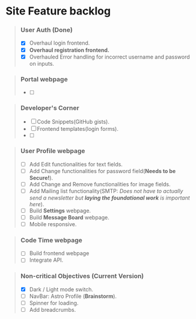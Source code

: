 # Site Feature backlog

> ### User Auth (Done)
>
> - [x] Overhaul login frontend.
> - [x] **Overhaul registration frontend.**
> - [x] Overhauled Error handling for incorrect username and password on inputs.

> ### Portal webpage
>
> - [ ] 

> ### Developer's Corner
>
> - [ ] Code Snippets(GitHub gists).
> - [ ] Frontend templates(login forms).
> - [ ] 

> ### User Profile webpage
> 
> - [ ] Add Edit functionalities for text fields.
> - [ ] Add Change functionalities for password field(**Needs to be Secure!**).
> - [ ] Add Change and Remove functionalities for image fields.
> - [ ] Add Mailing list functionality(SMTP: *Does not have to actually send a newsletter but **laying the foundational work** is important here*).
> - [ ] Build **Settings** webpage.
> - [ ] Build **Message Board** webpage.
> - [ ] Mobile responsive.
>

> ### Code Time webpage
>
> - [ ] Build frontend webpage
> - [ ] Integrate API.
> 

> ### Non-critical Objectives (Current Version)
>
> - [x] Dark / Light mode switch.
> - [ ] NavBar: Astro Profile (**Brainstorm**).
> - [ ] Spinner for loading.
> - [ ] Add breadcrumbs.
